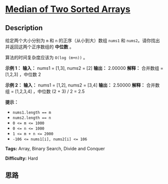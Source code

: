 # [Median of Two Sorted Arrays][title]

## Description

给定两个大小分别为 `m` 和 `n` 的正序（从小到大）数组 `nums1` 和 `nums2`。请你找出并返回这两个正序数组的 **中位数** 。

算法的时间复杂度应该为 `O(log (m+n))` 。



**示例 1：**
            **输入：** nums1 = [1,3], nums2 = [2]    **输出：** 2.00000    **解释：** 合并数组 = [1,2,3] ，中位数 2    

**示例 2：**
            **输入：** nums1 = [1,2], nums2 = [3,4]    **输出：** 2.50000    **解释：** 合并数组 = [1,2,3,4] ，中位数 (2 + 3) / 2 = 2.5    





**提示：**

  * `nums1.length == m`
  * `nums2.length == n`
  * `0 <= m <= 1000`
  * `0 <= n <= 1000`
  * `1 <= m + n <= 2000`
  * `-106 <= nums1[i], nums2[i] <= 106`


**Tags:** Array, Binary Search, Divide and Conquer

**Difficulty:** Hard

## 思路

[title]: https://leetcode-cn.com/problems/median-of-two-sorted-arrays

